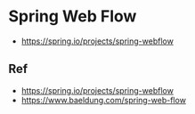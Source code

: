 # Spring Web Flow

* https://spring.io/projects/spring-webflow

## Ref
* https://spring.io/projects/spring-webflow
* https://www.baeldung.com/spring-web-flow
